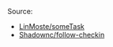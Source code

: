 Source: 

- [LinMoste/someTask](https://github.com/LinMoste/someTask)
- [Shadownc/follow-checkin](https://github.com/Shadownc/follow-checkin/tree/main)